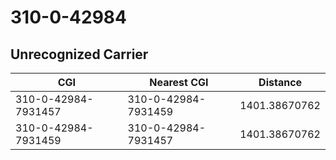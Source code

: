 # 310-0-42984
## Unrecognized Carrier


| CGI | Nearest CGI | Distance |
|-----|-------------|----------|
| 310-0-42984-7931457 | 310-0-42984-7931459 | 1401.38670762 |
| 310-0-42984-7931459 | 310-0-42984-7931457 | 1401.38670762 |
